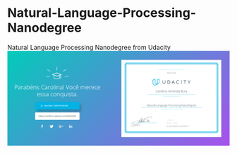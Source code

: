 # Natural-Language-Processing-Nanodegree
Natural Language Processing Nanodegree from Udacity
![Screenshot](certificado_nanodegree.png)